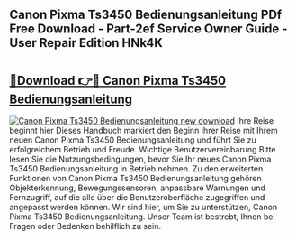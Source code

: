 ## Canon Pixma Ts3450 Bedienungsanleitung PDf Free Download - Part-2ef Service Owner Guide - User Repair Edition HNk4K

# <h2><a href="http://df07dg.blite.top/?on=Canon+Pixma+Ts3450+Bedienungsanleitung">🔗Download 👉🔴 Canon Pixma Ts3450 Bedienungsanleitung</a></h2>

[![Canon Pixma Ts3450 Bedienungsanleitung new download](https://i.imgur.com/lujVjoI.png)](http://df07dg.blite.top/?on=Canon+Pixma+Ts3450+Bedienungsanleitung)
Ihre Reise beginnt hier Dieses Handbuch markiert den Beginn Ihrer Reise mit Ihrem neuen Canon Pixma Ts3450 Bedienungsanleitung und führt Sie zu erfolgreichem Betrieb und Freude. Wichtige Benutzervereinbarung Bitte lesen Sie die Nutzungsbedingungen, bevor Sie Ihr neues Canon Pixma Ts3450 Bedienungsanleitung in Betrieb nehmen. Zu den erweiterten Funktionen von Canon Pixma Ts3450 Bedienungsanleitung gehören Objekterkennung, Bewegungssensoren, anpassbare Warnungen und Fernzugriff, auf die alle über die Benutzeroberfläche zugegriffen und angepasst werden können. Wir sind hier, um Sie zu unterstützen, Canon Pixma Ts3450 Bedienungsanleitung. Unser Team ist bestrebt, Ihnen bei Fragen oder Bedenken behilflich zu sein.
